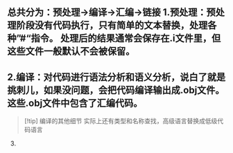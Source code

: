 总共分为：**预处理->编译->汇编->链接**
1.**预处理**：预处理阶段没有代码执行，只有简单的文本替换，处理各种”#“指令。
    处理后的结果通常会保存在.i文件里，但这些文件一般默认不会被保留。
---

 2.**编译**：对代码进行语法分析和语义分析，说白了就是挑刺儿，如果没问题，会把代码编译输出成.obj文件。这些.obj文件中包含了汇编代码。
---
 

> [!tip] 编译的其他细节
> 实际上还有类型和名称查找，高级语言替换成低级代码语言



3.